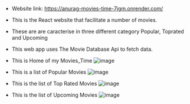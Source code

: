 - Website link: https://anurag-movies-time-7jgm.onrender.com/

- This is the React website that facilitate a number of movies.

- These are are caracterise in three different category Popular, Toprated and Upcoming
 
- This web app uses The Movie Database Api to fetch data.



- This is Home of my Movies_Time
  ![image](https://github.com/user-attachments/assets/e0fc1927-a87a-4381-8187-aa47573c4b77)

  
- This is a list of Popular Movies
  ![image](https://github.com/user-attachments/assets/29709805-1653-44fc-883e-966c7a5c6213)

  
- This is the list of Top Rated Movies
  ![image](https://github.com/user-attachments/assets/b8a42180-03e9-4f66-b14c-3e0cf89f5beb)

  
- This is the list of Upcoming Movies
  ![image](https://github.com/user-attachments/assets/7154e52c-db6c-41b7-9ecb-8060ef0a15f2)

